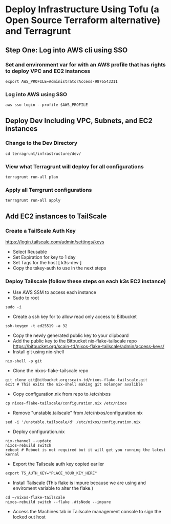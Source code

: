 # Deploy Infrastructure Using Tofu (a Open Source Terraform alternative) and Terragrunt

## Step One: Log into AWS cli using SSO

### Set and environment var for with an AWS profile that has rights to deploy VPC and EC2 instances

`export AWS_PROFILE=AdministratorAccess-9876543311`

### Log into AWS using SSO

`aws sso login --profile $AWS_PROFILE`

## Deploy Dev Including VPC, Subnets, and EC2 instances

### Change to the Dev Directory

`cd terragrunt/infrastructure/dev/`

### View what Terragrunt will deploy for all configurations

`terragrunt run-all plan`

### Apply all Terrgrunt configurations

`terragrunt run-all apply`

## Add EC2 instances to TailScale

### Create a TailScale Auth Key

https://login.tailscale.com/admin/settings/keys

- Select Reusable
- Set Expiration for key to 1 day
- Set Tags for the host [ k3s-dev ]
- Copy the tskey-auth to use in the next steps

### Deploy Tailscale (follow these steps on each k3s EC2 instance)

- Use AWS SSM to access each instance
- Sudo to root

```
sudo -i
```

- Create a ssh key for to allow read only access to Bitbucket

```
ssh-keygen -t ed25519 -a 32
```

- Copy the newly generated public key to your clipboard
- Add the public key to the Bitbucket nix-flake-tailscale repo
  https://bitbucket.org/scain-td/nixos-flake-tailscale/admin/access-keys/
- Install git using nix-shell

```
nix-shell -p git
```

- Clone the nixos-flake-tailscale repo

```
git clone git@bitbucket.org:scain-td/nixos-flake-tailscale.git
exit # This exits the nix-shell making git nolonger avalible
```

- Copy configuration.nix from repo to /etc/nixos

```
cp nixos-flake-tailscale/configuration.nix /etc/nixos
```

- Remove "unstable.tailscale" from /etc/nixos/configuration.nix
```
sed -i '/unstable.tailscale/d' /etc/nixos/configuration.nix
```
- Deploy configuration.nix

```
nix-channel --update
nixos-rebuild switch
reboot # Reboot is not required but it will get you running the latest kernal
```

- Export the Tailscale auth key copied eariler

```
export TS_AUTH_KEY="PLACE_YOUR_KEY_HERE"
```

- Install Tailscale (This flake is impure because we are using and enviroment variable to alter the flake.)

```
cd ~/nixos-flake-tailscale
nixos-rebuild switch --flake .#tsNode --impure
```

- Access the Machines tab in Tailscale management console to sign the locked out host

